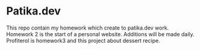 # Patika.dev
This repo contain my homework which create to patika.dev work.
Homework 2 is the start of a personal website. Additions will be made daily.
Profiterol is homework3 and this project about dessert recipe. 
